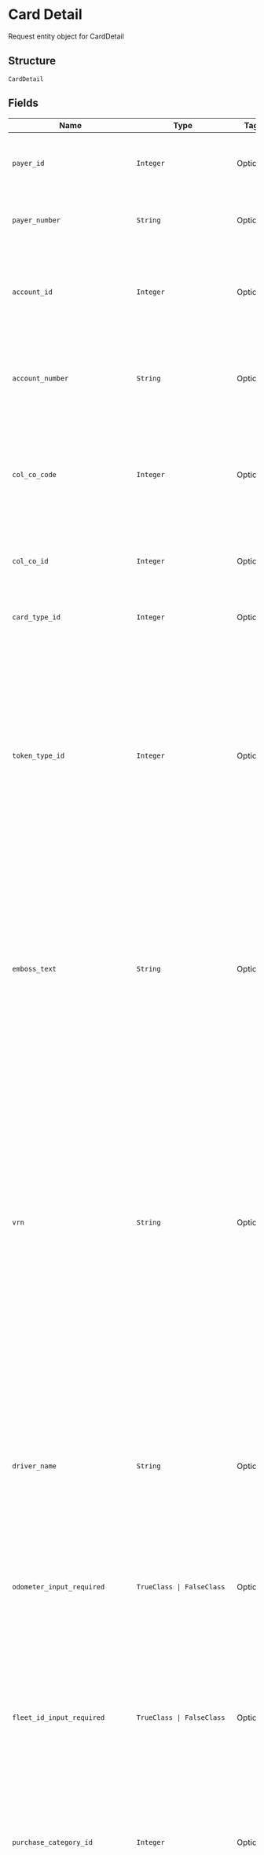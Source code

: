 
# Card Detail

Request entity object for CardDetail

## Structure

`CardDetail`

## Fields

| Name | Type | Tags | Description |
|  --- | --- | --- | --- |
| `payer_id` | `Integer` | Optional | Payer Id  of the selected payer.<br /><br>Optional if PayerNumber is passed else Mandatory |
| `payer_number` | `String` | Optional | Payer Number of the selected payer.<br /><br>Optional if PayerId is passed else Mandatory |
| `account_id` | `Integer` | Optional | Account ID of the customer.<br /><br>Optional if AccountNumber is passed, else mandatory.<br /><br>This input is a search criterion, if given. |
| `account_number` | `String` | Optional | Account Number of the customer.<br /><br>Optional if AccountId is passed, else mandatory.<br /><br>This input is a search criterion, if given. |
| `col_co_code` | `Integer` | Optional | Collecting Company Code (Shell Code) of the selected payer.<br /><br>Mandatory for serviced OUs such as Romania, Latvia, Lithuania, Estonia, Ukraine etc. It is optional for other countries if ColCoID is provided. |
| `col_co_id` | `Integer` | Optional | Collecting Company Id of the selected payer.<br /><br>Optional If ColCo Code is passed else Mandatory |
| `card_type_id` | `Integer` | Optional | Card Type ID<br /><br>Mandatory<br>**Constraints**: `>= 1`, `<= 2147483647` |
| `token_type_id` | `Integer` | Optional | Token Type Id – Linked to the selected card type<br /><br>Optional<br /><br>Default – Assign the default token type associated with the card type of the card being created.<br /><br>The default value will be set by the background process and an error (code 12009) will be thrown by the background process when default value is not identified or invalid token type id is passed in the request.<br>**Constraints**: `>= 1`, `<= 2147483647` |
| `emboss_text` | `String` | Optional | Text to be printed on the card as Account Name.<br /><br>Optional – When not provided default emboss text associated with the card type will be embossed.<br /><br>Max length: 27<br /><br>The value should be validated against a configured list of allowed characters.<br /><br>[-0-9A-Z,/''.&amp; ÄÖÜÅÆÉØ]<br>**Constraints**: *Maximum Length*: `25` |
| `vrn` | `String` | Optional | Vehicle registration number.<br/><br>Optional when DriverName is passed else mandatory.<br/><br>Mandatory when ColCo setting is marked as ‘VRN mandatory’.<br /><br>Max length: 24<br /><br>The value will be validated against a configured list of allowed characters.<br /><br>Default value for the configuration is: [-0-9A-Z,/''.&amp; ÄÖÜÅÆÉØ] .<br></br>Note: If Driver Name is null or empty, max allowed characters for VRN is 16.  When Driver Name is provided, max allowed characters for VRN is 24.<br>**Constraints**: *Maximum Length*: `24` |
| `driver_name` | `String` | Optional | Driver Name.<br /><br>Optional when VRN is passed else mandatory.<br /><br>Max length: 27<br /><br>The value will be validated against a configured list of allowed characters.<br /><br>Default value for the configuration is: [-0-9A-Z,/''.&amp; ÄÖÜÅÆÉØ]<br /><br>**Constraints**: *Maximum Length*: `27` |
| `odometer_input_required` | `TrueClass \| FalseClass` | Optional | Odometer Input to be enabled on the card<br /><br>Optional.<br /><br>Default is False |
| `fleet_id_input_required` | `TrueClass \| FalseClass` | Optional | FleetId Input to be enabled on the card<br /><br>Optional.<br /><br>Default is False<br /><br>Note: If AllowFleetIdInput settings of the account is disabled and this flag is marked<br><br>      true in the request, then request will be processed with VRN input required<br>    <br>      enabled instead of Fleet Id input required |
| `purchase_category_id` | `Integer` | Optional | Purchase category Id<br /><br>Mandatory<br>**Constraints**: `>= 1`, `<= 2147483647` |
| `self_selected_encrypted_pin` | `String` | Optional | The encrypted value of self-selected PIN.<br /><br>Optional – When not provided, the PIN will be auto generated(if the card token type supports PIN) and delivered based on the given PIN delivery option.<br /><br>Max Length: 256<br>**Constraints**: *Maximum Length*: `256` |
| `self_selected_pin_key_id` | `String` | Optional | KeyId of the PIN encrypted value.<br /><br>Mandatory, if opted for self-selected PIN else optional.<br /><br>Max Length: 30<br>**Constraints**: *Maximum Length*: `30` |
| `self_selected_pin_session_key` | `String` | Optional | Encoded message of the TCS form which is used for encrypting the PIN of this card.<br /><br>The encode message forms are provided to clients by another API (“TCS”).<br /><br>Instructions to encrypt the PIN is covered in the related API specifications document.<br /><br>Mandatory –If opted for self-selected PIN else optional.<br>Max Length: 1024<br>**Constraints**: *Maximum Length*: `1024` |
| `card_group_id` | `Integer` | Optional | Card group ID<br /><br>Optional |
| `card_group_name` | `String` | Optional | Card group name<br /><br>This field is mandatory when IsNewCardGroup parameter is set to true.<br /><br>Maximum field length: 40<br /><br>The value will be validated against a configured list of allowed characters.<br /><br>Default value for the configuration is: [0-9A-Z.]<br>**Constraints**: *Maximum Length*: `40` |
| `is_new_card_group` | `TrueClass \| FalseClass` | Optional | This need to be set to true if the card group needs to be created prior to processing the card order and the card needs to be assigned to the newly created card group.<br /><br>Optional<br /><br>Default - False |
| `emboss_card_group` | `TrueClass \| FalseClass` | Optional | This should be set to true if the card group name needs to be printed on the newly created card under a new card group.<br /><br>Optional<br /><br>Default – False<br /><br>Note: This value will be considered only if a new CardGroup is created for the Card.(i.e.when IsNewCardGroup is true)<br>If the Card is added to an existing CardGroup,<br>the property ‘PrintOnCard’ set for the CardGroup will determine whether the CardGroupName should be embossed on the Card. |
| `card_delivery_type` | `Integer` | Required | Card delivery type.<br /><br>Mandatory <br /><br>Allowed Value: <br /><br><br>1. Customer Address(Default) <br /><br>2. New Delivery Address<br>**Constraints**: `>= 1`, `<= 2` |
| `card_contact` | [`CardContact`](../../doc/models/card-contact.md) | Optional | - |
| `pin_delivery_address_type` | `Integer` | Optional | PIN delivery address type selection.<br /><br>Optional<br /><br>Allowed Values:<br /><br><br>1. Customer Address(Default)<br /><br>2. Card Address<br /><br>3. New Delivery Address<br>**Constraints**: `>= 1`, `<= 3` |
| `pin_advice_type` | `Integer` | Required | PIN delivery method.<br /><br>Mandatory<br /><br>Allowed Values:<br /><br><br>1. Paper<br /><br>2. Email<br /><br>3. SMS<br /><br>4. None <br /> **Note:** Paper delivery not applicable for selfselctedPIN type<br>**Constraints**: `>= 1`, `<= 4` |
| `pin_contact` | [`PINContact`](../../doc/models/pin-contact.md) | Optional | - |
| `notify_caller` | `TrueClass \| FalseClass` | Optional | True/False.<br /><br>Optional.<br /><br>Default: False<br /><br>If true, the caller would be notified back with the status as success or failure after the card order is processed.<br>This webhook feature has to be subscribed by the customer prior to use , please refer the API documentation for the more details. |
| `caller` | `String` | Optional | The caller to be notified with the status of the card order.<br /><br>Mandatory, if NotifyCaller is true.<br /><br>Maximum field length: 20<br /><br>Allowed values:<br /><br>•    “NextGenUI”: This value to be used by next gen UI application.<br /><br>•    “FleetHubUILifeTime”: This value to be used by Fleet Hub UI application for life time restriction cards.<br /><br>Note: The values passed in this field are case insensitive<br>**Constraints**: *Maximum Length*: `20` |
| `notify_caller_on_sync` | `TrueClass \| FalseClass` | Optional | True/False.<br /><br>Optional.<br /><br>Default: False<br /><br>If true, the caller would be notified back with the status as success or failed after the processed card is synced with Gateway. |
| `validate_fleet_id` | `TrueClass \| FalseClass` | Optional | True/False.<br /><br>Optional.<br /><br>Default: False<br /><br>For cards ordered with Validate Fleet Id parameter set to true, CFGW will be notified to enable this validation for the card.<br /><br>Note: When “FleetIdInputRequired” is not set on the card, validate fleet id will be considered false regardless of the value passed on this parameter. |
| `fleet_option` | `String` | Optional | Type of action will be performed for the card when the fleet Id is validated.<br /><br>Optional.<br /><br>Default: NO_VALIDATION<br /><br>Allowed values:<br /><br>•    ALERT<br /><br>•    DECLINE<br /><br>•    DECLINE_ALERT<br /><br>•    NO_VALIDATION<br /><br>Note: When FleetIdOption is not provided and validatefleetid is true then by default allowed value is NO_VALIDATION. |
| `bundle_id` | `String` | Optional | Gateway Bundle Id to which the ordered card will be added.<br /><br>Optional.<br /><br>When a valid bundle Id is passed, upon successful processing of Card Order, the card will be added to the provided bundle in Gateway.<br>If card bundle has crossed the limit of 500 cards or if the card bundle is not available in the gateway then the background services will fail to added the card to the bundle. |
| `usage_restriction_action` | `String` | Optional | The value indicates what actions is to be performed with respect to usage restrictions on the card being ordered.<br /><br>UsageRestrictionAction is mandatory when bundle Id is passed. Else ignored.<br /><br>Allowed values: –<br /><br>• Update<br /><br>• Default<br /><br>• None |
| `product_restriction_action` | `String` | Optional | The value indicates what actions is to be performed with respect to product restrictions on the card being ordered.<br /><br>ProductRestrictionAction is mandatory when bundle Id is passed. Else ignored.<br /><br>Allowed values: -<br /><br>• Update<br /><br>• Default<br /><br>• None<br /><br>Note: This field is applicable when product restrictions |
| `products` | `Array<String>` | Optional | An array of 3-digit global product codes.<br /><br>Optional.<br /><br>Default restrictions will be applied both products and product groups are null or empty.<br /><br>Note: This field is applicable when product restrictions are migrated to CFGW else, it will be ignored. |
| `product_groups` | `Array<String>` | Optional | An array of product group ids.<br /><br>Optional.<br /><br>Default restrictions will be applied both products and product groups are null or empty.<br /><br>Note: This field is applicable when product restrictions are migrated to CFGW else, it will be ignored |
| `expiry_date` | `String` | Optional | Expiry Date for newly created card to be update in cards plot form.<br /><br>Optional.<br /><br>Format: MMyy<br /><br>If not apply default Expiry Date.<br /><br>Note: There is a limit to the ExpiryDate which the user can choose for the Card.<br>The expiry date which can be set for a card depends on the Card Type and the associated business rules for the OU.<br>If the user chooses a later ExpiryDate than the allowed value for the CardType for the OU,<br>Default Assigned Expiry Date will be applied on the card. |
| `client_reference_id` | `String` | Optional | This is the Client Reference Id of card in the order which needs to be passed by the client.This will be playback in the ordercard enquiry<br /><br>Optional<br>**Constraints**: *Maximum Length*: `50` |
| `auto_renew` | [`CardDetailAutoRenewEnum`](../../doc/models/card-detail-auto-renew-enum.md) | Optional | Whether to reissue card automatically when nearing the expiry.<br><br>Allowed values: -<br><br>1. As per card type setting (Default).<br>2. Card will be Reissued when nearing its expiry date.<br>3. Card will not be Reissued. |

## Example (as JSON)

```json
{
  "PayerId": 90,
  "PayerNumber": "PayerNumber8",
  "AccountId": 150,
  "AccountNumber": "AccountNumber0",
  "ColCoCode": 56,
  "CardDeliveryType": 80,
  "PINAdviceType": 184
}
```

